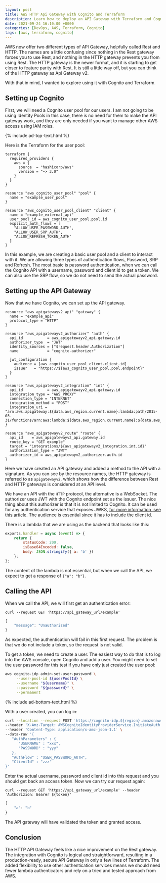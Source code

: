 ```yaml
---
layout: post
title: AWS HTTP Api Gateway with Cognito and Terraform
description: Learn how to deploy an API Gateway with Terraform and Cognito
date: 2021-09-24 16:10:00 +0000
categories: [DevOps, AWS, Terraform, Cognito]
tags: [aws, terraform, cognito]
---
```


AWS now offer two different types of API Gateway, helpfully called Rest and HTTP. The names are a little confusing since nothing in the Rest gateway forces you to use Rest, and nothing in the HTTP gateway prevents you from using Rest. The HTTP gateway is the newer format, and it is starting to get closer to feature parity with Rest. It is still a little way off, but you can think of the HTTP gateway as Api Gateway v2. 

With that in mind, I wanted to explore using it with Cognito and Terraform.

## Setting up Cognito

First, we will need a Cognito user pool for our users. I am not going to be using Identity Pools in this case, there is no need for them to make the API gateway work, and they are only needed if you want to manage other AWS access using IAM roles.

{% include ad-top-text.html %}

Here is the Terraform for the user pool:

```
terraform {
  required_providers {
    aws = {
      source  = "hashicorp/aws"
      version = "~> 3.0"
    }
  }
}

resource "aws_cognito_user_pool" "pool" {
  name = "example_user_pool"
}

resource "aws_cognito_user_pool_client" "client" {
  name = "example_external_api"
  user_pool_id = aws_cognito_user_pool.pool.id
  explicit_auth_flows = [
    "ALLOW_USER_PASSWORD_AUTH",
    "ALLOW_USER_SRP_AUTH",
    "ALLOW_REFRESH_TOKEN_AUTH"
  ]
}
```

In this example, we are creating a basic user pool and a client to interact with it. We are allowing three types of authentication flows, Password, SRP and Refresh. The most basic is password authentication, when we can call the Cognito API with a username, password and client id to get a token. We can also use the SRP flow, so we do not need to send the actual password.

## Setting up the API Gateway

Now that we have Cognito, we can set up the API gateway.


```
resource "aws_apigatewayv2_api" "gateway" {
  name = "example_api"
  protocol_type = "HTTP"
}

resource "aws_apigatewayv2_authorizer" "auth" {
  api_id           = aws_apigatewayv2_api.gateway.id
  authorizer_type  = "JWT"
  identity_sources = ["$request.header.Authorization"]
  name             = "cognito-authorizer"

  jwt_configuration {
    audience = [aws_cognito_user_pool_client.client.id]
    issuer   = "https://${aws_cognito_user_pool.pool.endpoint}"
  }
}

resource "aws_apigatewayv2_integration" "int" {
  api_id           = aws_apigatewayv2_api.gateway.id
  integration_type = "AWS_PROXY"
  connection_type = "INTERNET"
  integration_method = "POST"
  integration_uri = "arn:aws:apigateway:${data.aws_region.current.name}:lambda:path/2015-03-31/functions/arn:aws:lambda:${data.aws_region.current.name}:${data.aws_caller_identity.current.id}:function:${var.lambda_name}/invocations"
}

resource "aws_apigatewayv2_route" "route" {
  api_id    = aws_apigatewayv2_api.gateway.id
  route_key = "GET example"
  target = "integrations/${aws_apigatewayv2_integration.int.id}"
  authorization_type = "JWT"
  authorizer_id = aws_apigatewayv2_authorizer.auth.id
}
```

Here we have created an API gateway and added a method to the API with a signature. As you can see by the resource names, the HTTP gateway is referred to as `apigatewayv2`, which shows how the difference between Rest and HTTP gateways is considered at an API level. 

We have an API with the `HTTP` protocol, the alternative is a WebSocket. The authorizer uses JWT with the Cognito endpoint set as the issuer. The nice thing about this authorizer is that it is not limited to Cognito. It can be used for any authentication service that exposes JWKS, [for more information, see this article](https://auth0.com/docs/security/tokens/json-web-tokens/json-web-key-sets). The audience is essential since it has to include the client id.

There is a lambda that we are using as the backend that looks like this:

```js
exports.handler = async (event) => {
    return {
        statusCode: 200,
        isBase64Encoded: false,
        body: JSON.stringify({ a: 'b' })
    };
};
```

The content of the lambda is not essential, but when we call the API, we expect to get a response of `{"a": "b"}`.

## Calling the API

When we call the API, we will first get an authentication error:


```
curl --request GET 'https://api_gateway_url/example'
```

```js
{
    "message": "Unauthorized"
}
```

As expected, the authentication will fail in this first request. The problem is that we do not include a token, so the request is not valid.

To get a token, we need to create a user. The easiest way to do that is to log into the AWS console, open Cognito and add a user. You might need to set the user password for this test if you have only just created the user pool:

```sh
aws cognito-idp admin-set-user-password \
     --user-pool-id ${userPoolId} \
     --username "${username}" \
     --password "${password}" \
     --permanent
```

{% include ad-bottom-text.html %}

With a user created, you can log in:

```sh
curl --location --request POST 'https://cognito-idp.${region}.amazonaws.com' \
--header 'X-Amz-Target: AWSCognitoIdentityProviderService.InitiateAuth' \
--header 'Content-Type: application/x-amz-json-1.1' \
--data-raw '{
   "AuthParameters" : {
      "USERNAME" : "xxx",
      "PASSWORD" : "yyy"
   },
   "AuthFlow" : "USER_PASSWORD_AUTH",
   "ClientId" : "zzz"
}'
```


Enter the actual username, password and client id into this request and you should get back an access token. Now we can try our request again:

```
curl --request GET 'https://api_gateway_url/example' --header 'Authorizion: Bearer ${token}'
```

```js
{
    "a": "b"
}
```

The API gateway will have validated the token and granted access.

## Conclusion

The HTTP API Gateway feels like a nice improvement on the Rest gateway. The integration with Cognito is logical and straightforward, resulting in a production-ready, secure API Gateway in only a few lines of Terraform. The added flexibility to use other authentication services means we should need fewer lambda authenticators and rely on a tried and tested approach from AWS.
